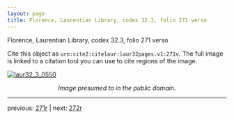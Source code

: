 ```yaml
---
layout: page
title: Florence, Laurentian Library, codex 32.3, folio 271 verso
---
```


Florence, Laurentian Library, codex 32.3, folio 271 verso

Cite this object as `urn:cite2:citelaur:laur32pages.v1:271v`.  The full image is linked to a citation tool you can use to cite regions of the image.

[![laur32_3_0550](http://www.homermultitext.org/iipsrv?IIIF=/project/homer/pyramidal/deepzoom/citelaur/laur32imgs/v1/laur32_3_0550.tif/full/800,/0/default.jpg)](http://www.homermultitext.org/ict2/?urn=urn:cite2:citelaur:laur32imgs.v1:laur32_3_0550) 

<p style="text-align: center; font-style: italic;">Image presumed to in the public domain.</p>

---

previous: [271r](../271r/) | next: [272r](../272r/)